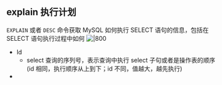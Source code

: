
## explain 执行计划
`EXPLAIN` 或者 `DESC` 命令获取 MySQL 如何执行 SELECT 语句的信息，包括在 SELECT 语句执行过程中如何
![|800](https://typora-birdy.oss-cn-guangzhou.aliyuncs.com/20250302202255218.png)

- Id
	- select 查询的序列号，表示查询中执行 select 子句或者是操作表的顺序 (id 相同，执行顺序从上到下；id 不同，值越大，越先执行)
- 